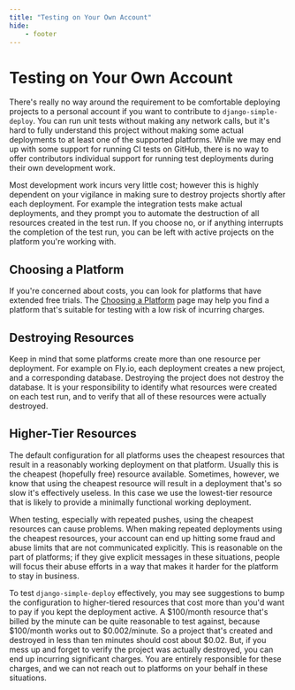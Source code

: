 ```yaml
---
title: "Testing on Your Own Account"
hide:
    - footer
---
```


# Testing on Your Own Account

There's really no way around the requirement to be comfortable deploying projects to a personal account if you want to contribute to `django-simple-deploy`. You can run unit tests without making any network calls, but it's hard to fully understand this project without making some actual deployments to at least one of the supported platforms. While we may end up with some support for running CI tests on GitHub, there is no way to offer contributors individual support for running test deployments during their own development work.

Most development work incurs very little cost; however this is highly dependent on your vigilance in making sure to destroy projects shortly after each deployment. For example the integration tests make actual deployments, and they prompt you to automate the destruction of all resources created in the test run. If you choose no, or if anything interrupts the completion of the test run, you can be left with active projects on the platform you're working with.

## Choosing a Platform

If you're concerned about costs, you can look for platforms that have extended free trials. The [Choosing a Platform](../general_documentation/choosing_platform.md) page may help you find a platform that's suitable for testing with a low risk of incurring charges.

## Destroying Resources

Keep in mind that some platforms create more than one resource per deployment. For example on Fly.io, each deployment creates a new project, and a corresponding database. Destroying the project does not destroy the database. It is your responsibility to identify what resources were created on each test run, and to verify that all of these resources were actually destroyed.

## Higher-Tier Resources

The default configuration for all platforms uses the cheapest resources that result in a reasonably working deployment on that platform. Usually this is the cheapest (hopefully free) resource available. Sometimes, however, we know that using the cheapest resource will result in a deployment that's so slow it's effectively useless. In this case we use the lowest-tier resource that is likely to provide a minimally functional working deployment.

When testing, especially with repeated pushes, using the cheapest resources can cause problems. When making repeated deployments using the cheapest resources, your account can end up hitting some fraud and abuse limits that are not communicated explicitly. This is reasonable on the part of platforms; if they give explicit messages in these situations, people will focus their abuse efforts in a way that makes it harder for the platform to stay in business.

To test `django-simple-deploy` effectively, you may see suggestions to bump the configuration to higher-tiered resources that cost more than you'd want to pay if you kept the deployment active. A $100/month resource that's billed by the minute can be quite reasonable to test against, because $100/month works out to $0.002/minute. So a project that's created and destroyed in less than ten minutes should cost about $0.02. But, if you mess up and forget to verify the project was actually destroyed, you can end up incurring significant charges. You are entirely responsible for these charges, and we can not reach out to platforms on your behalf in these situations.

